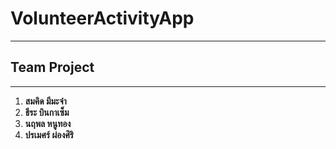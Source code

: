 # VolunteerActivityApp
---
## Team Project
---
1. **สมคิด  มีมะจ๋า**
2. **ธีระ  บินกาเซ็ม**
3. **นฤพล  หนูทอง**
4. **ปรเมศร์  ผ่องศิริ**
